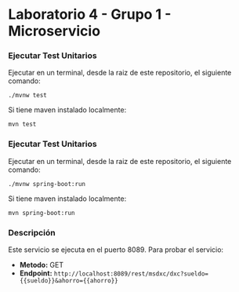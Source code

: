 # Laboratorio 4 - Grupo 1 - Microservicio

### Ejecutar Test Unitarios

Ejecutar en un terminal, desde la raiz de este repositorio, el siguiente comando:

`./mvnw test`

Si tiene maven instalado localmente:

`mvn test`

### Ejecutar Test Unitarios

Ejecutar en un terminal, desde la raiz de este repositorio, el siguiente comando:

`./mvnw spring-boot:run`

Si tiene maven instalado localmente:

`mvn spring-boot:run`

### Descripción

Este servicio se ejecuta en el puerto 8089. Para probar el servicio:

- **Metodo:** GET
- **Endpoint:** `http://localhost:8089/rest/msdxc/dxc?sueldo={{sueldo}}&ahorro={{ahorro}}`